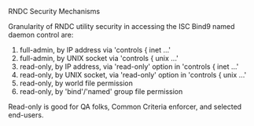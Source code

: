 RNDC Security Mechanisms


Granularity of RNDC utility security in accessing the ISC Bind9 
named daemon control are:

1.  full-admin, by IP address via 'controls { inet ...'
1.  full-admin, by UNIX socket via 'controls { unix ...'
2.  read-only, by IP address, via 'read-only' option in 'controls { inet ...'
2.  read-only, by UNIX socket, via 'read-only' option in 'controls { unix ...'
3.  read-only, by world file permission
4.  read-only, by 'bind'/'named' group file permission

Read-only is good for QA folks, Common Criteria 
enforcer, and selected end-users.
